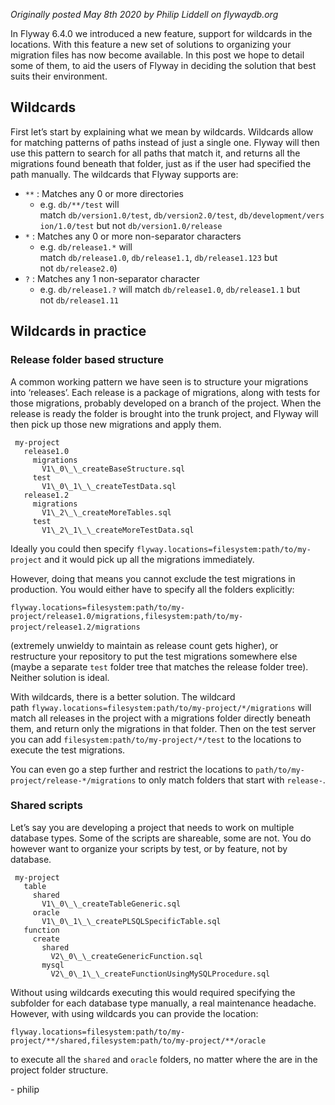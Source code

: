 _Originally posted May 8th 2020 by Philip Liddell on flywaydb.org_

In Flyway 6.4.0 we introduced a new feature, support for wildcards in the locations. With this feature a new set of solutions to organizing your migration files has now become available. In this post we hope to detail some of them, to aid the users of Flyway in deciding the solution that best suits their environment.

Wildcards
---------

First let’s start by explaining what we mean by wildcards. Wildcards allow for matching patterns of paths instead of just a single one. Flyway will then use this pattern to search for all paths that match it, and returns all the migrations found beneath that folder, just as if the user had specified the path manually. The wildcards that Flyway supports are:

*   `**` : Matches any 0 or more directories
    *   e.g. `db/**/test` will match `db/version1.0/test`, `db/version2.0/test`, `db/development/version/1.0/test` but not `db/version1.0/release`
*   `*` : Matches any 0 or more non-separator characters
    *   e.g. `db/release1.*` will match `db/release1.0`, `db/release1.1`, `db/release1.123` but not `db/release2.0`)
*   `?` : Matches any 1 non-separator character
    *   e.g. `db/release1.?` will match `db/release1.0`, `db/release1.1` but not `db/release1.11`

Wildcards in practice
---------------------

### Release folder based structure

A common working pattern we have seen is to structure your migrations into ‘releases’. Each release is a package of migrations, along with tests for those migrations, probably developed on a branch of the project. When the release is ready the folder is brought into the trunk project, and Flyway will then pick up those new migrations and apply them.
```
 my-project
   release1.0
     migrations
       V1\_0\_\_createBaseStructure.sql
     test
       V1\_0\_1\_\_createTestData.sql
   release1.2
     migrations
       V1\_2\_\_createMoreTables.sql
     test
       V1\_2\_1\_\_createMoreTestData.sql
```
Ideally you could then specify `flyway.locations=filesystem:path/to/my-project` and it would pick up all the migrations immediately.

However, doing that means you cannot exclude the test migrations in production. You would either have to specify all the folders explicitly:

`flyway.locations=filesystem:path/to/my-project/release1.0/migrations,filesystem:path/to/my-project/release1.2/migrations` 

(extremely unwieldy to maintain as release count gets higher), or restructure your repository to put the test migrations somewhere else (maybe a separate `test` folder tree that matches the release folder tree). Neither solution is ideal.

With wildcards, there is a better solution. The wildcard path `flyway.locations=filesystem:path/to/my-project/*/migrations` will match all releases in the project with a migrations folder directly beneath them, and return only the migrations in that folder. Then on the test server you can add `filesystem:path/to/my-project/*/test` to the locations to execute the test migrations.

You can even go a step further and restrict the locations to `path/to/my-project/release-*/migrations` to only match folders that start with `release-`.

### Shared scripts

Let’s say you are developing a project that needs to work on multiple database types. Some of the scripts are shareable, some are not. You do however want to organize your scripts by test, or by feature, not by database.
```
 my-project
   table
     shared
       V1\_0\_\_createTableGeneric.sql
     oracle
       V1\_0\_1\_\_createPLSQLSpecificTable.sql
   function
     create
       shared
         V2\_0\_\_createGenericFunction.sql
       mysql
         V2\_0\_1\_\_createFunctionUsingMySQLProcedure.sql
```

Without using wildcards executing this would required specifying the subfolder for each database type manually, a real maintenance headache. However, with using wildcards you can provide the location:

`flyway.locations=filesystem:path/to/my-project/**/shared,filesystem:path/to/my-project/**/oracle`

to execute all the `shared` and `oracle` folders, no matter where the are in the project folder structure.

\- philip